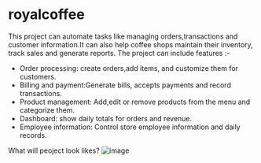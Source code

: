 # royalcoffee
This project can automate tasks like managing orders,transactions and customer information.It can also help coffee shops maintain their inventory, track sales and generate reports.
The project can include features :-
* Order processing: create orders,add items, and customize them for customers.
* Billing and payment:Generate bills, accepts payments and record transactions.
* Product management: Add,edit or remove products from the menu and categorize them.
* Dashboard: show daily totals for orders and revenue.
* Employee information: Control store employee information and daily records.

What will peoject look likes?
![image](https://github.com/user-attachments/assets/cb2a641a-cf7d-4d73-b1a3-26679f3ebdf1)

